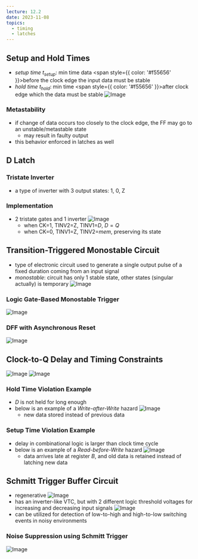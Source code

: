 ```yaml
---
lecture: 12.2
date: 2023-11-08
topics:
  - timing
  - latches
---
```

## Setup and Hold Times
- *setup time $t_{setup}$*: min time data <span style={{ color: '#f55656' }}>before</span> the clock edge the input data must be stable
- *hold time $t_{hold}$*: min time <span style={{ color: '#f55656' }}>after</span> clock edge which the data must be stable
	![Image](/attachments/Pasted%image%20231116174103.png)
### Metastability
- if change of data occurs too closely to the clock edge, the FF may go to an unstable/metastable state
	- may result in faulty output
- this behavior enforced in latches as well
## D Latch
### Tristate Inverter
- a type of inverter with 3 output states: 1, 0, Z
### Implementation
- 2 tristate gates and 1 inverter
	![Image](/attachments/Pasted%image%20231116180656.png)
	- when CK=1, TINV2=Z, TINV1=$D$, $D=Q$
	- when CK=0, TINV1=Z, TINV2=*mem*, preserving its state
## Transition-Triggered Monostable Circuit
- type of electronic circuit used to generate a single output pulse of a fixed duration coming from an input signal
- *monostable*: circuit has only 1 stable state, other states (singular actually) is temporary
	![Image](/attachments/Pasted%image%20231116181441.png)
### Logic Gate-Based Monostable Trigger
![Image](/attachments/Pasted%image%20231116181506.png)
### DFF with Asynchronous Reset
![Image](/attachments/Pasted%image%20231116181527.png)
## Clock-to-Q Delay and Timing Constraints
![Image](/attachments/Pasted%image%20231116181600.png)
![Image](/attachments/Pasted%image%20231116181613.png|350)
### Hold Time Violation Example
- $D$ is not held for long enough
- below is an example of a *Write-after-Write* hazard
	![Image](/attachments/Pasted%image%20231116181749.png|500)
	- new data stored instead of previous data
### Setup Time Violation Example
- delay in combinational logic is larger than clock time cycle
- below is an example of a *Read-before-Write* hazard
	![Image](/attachments/Pasted%image%20231116183032.png|500)
	- data arrives late at register $B$, and old data is retained instead of latching new data
## Schmitt Trigger Buffer Circuit
- regenerative
	![Image](/attachments/Pasted%image%20231116183217.png|200)
- has an inverter-like VTC, but with 2 different logic threshold voltages for increasing and decreasing input signals
	![Image](/attachments/Pasted%image%20231116183201.png|300)
- can be utilized for detection of low-to-high and high-to-low switching events in noisy environments
### Noise Suppression using Schmitt Trigger
![Image](/attachments/Pasted%image%20231116183308.png)
